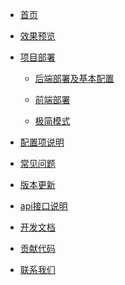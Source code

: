 <!-- docs/_sidebar.md -->

* [首页]()

* [效果预览](preview)

* [项目部署](deploy)

  - [后端部署及基本配置](backenddeploy)

  - [前端部署](frontenddeploy)

  - [极简模式](simplemode)

* [配置项说明](settings.md)

* [常见问题](problems)

* [版本更新](update)

* [api接口说明](apidoc)

* [开发文档](AdvancedGuide)
  
* [贡献代码](contributing)

* [联系我们](contactus.md)